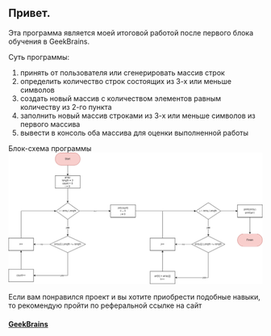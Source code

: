 ## Привет.

Эта программа является моей итоговой работой после первого блока обучения в GeekBrains.

Суть программы:
1. принять от пользователя или сгенерировать массив строк
2. определить количество строк состоящих из 3-х или меньше символов
3. создать новый массив с количеством элементов равным количеству из 2-го пункта
4. заполнить новый массив строками из 3-х или меньше символов из первого массива
5. вывести в консоль оба массива для оценки выполненной работы

Блок-схема программы
![блок-схема](/block.png)

Если вам понравился проект и вы хотите приобрести подобные навыки, то рекомендую пройти по реферальной ссылке на сайт 
#### [GeekBrains](https://go.redav.online/c50790c72ca07f10 "клёвые навыки ждут")

